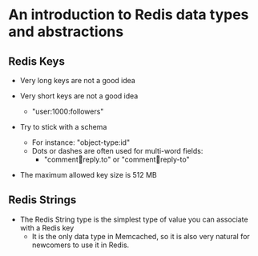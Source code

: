 # An introduction to Redis data types and abstractions

## Redis Keys

- Very long keys are not a good idea
- Very short keys are not a good idea
	- "user:1000:followers"
- Try to stick with a schema
	- For instance: "object-type:id"
	- Dots or dashes are often used for multi-word fields:
		-  "comment:1234:reply.to" or "comment:1234:reply-to"

- The maximum allowed key size is 512 MB

## Redis Strings

- The Redis String type is the simplest type of value you can associate with a Redis key
	- It is the only data type in Memcached, so it is also very natural for newcomers to use it in Redis.				